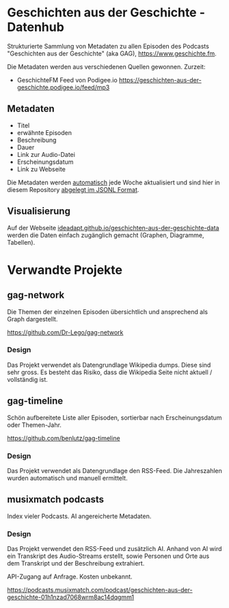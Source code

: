 # Geschichten aus der Geschichte - Datenhub

Strukturierte Sammlung von Metadaten zu allen Episoden des Podcasts "Geschichten aus der Geschichte" (aka
GAG), https://www.geschichte.fm.

Die Metadaten werden aus verschiedenen Quellen gewonnen. Zurzeit:

* GeschichteFM Feed von Podigee.io https://geschichten-aus-der-geschichte.podigee.io/feed/mp3

## Metadaten

* Titel
* erwähnte Episoden
* Beschreibung
* Dauer
* Link zur Audio-Datei
* Erscheinungsdatum
* Link zu Webseite

Die Metadaten werden [automatisch](./.github/workflows/update-data.yaml) jede Woche aktualisiert und sind hier in diesem
Repository [abgelegt im JSONL Format](./data/episodes.jsonl).

## Visualisierung

Auf der
Webseite [ideadapt.github.io/geschichten-aus-der-geschichte-data](https://ideadapt.github.io/geschichten-aus-der-geschichte-data)
werden die Daten einfach zugänglich gemacht (Graphen, Diagramme, Tabellen).

# Verwandte Projekte

## gag-network

Die Themen der einzelnen Episoden übersichtlich und ansprechend als Graph dargestellt.

https://github.com/Dr-Lego/gag-network

### Design

Das Projekt verwendet als Datengrundlage Wikipedia dumps. Diese sind sehr gross. Es besteht das Risiko, dass die
Wikipedia Seite nicht aktuell / vollständig ist.

## gag-timeline

Schön aufbereitete Liste aller Episoden, sortierbar nach Erscheinungsdatum oder Themen-Jahr.

https://github.com/benlutz/gag-timeline

### Design

Das Projekt verwendet als Datengrundlage den RSS-Feed. Die Jahreszahlen wurden automatisch und manuell ermittelt.

## musixmatch podcasts

Index vieler Podcasts. AI angereicherte Metadaten.

### Design

Das Projekt verwendet den RSS-Feed und zusätzlich AI. Anhand von AI wird ein Transkript des Audio-Streams erstellt,
sowie Personen und Orte aus dem Transkript und der Beschreibung extrahiert.

API-Zugang auf Anfrage. Kosten unbekannt.

https://podcasts.musixmatch.com/podcast/geschichten-aus-der-geschichte-01h1nzad7068wrm8ac14dqgmm1
